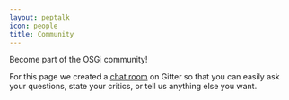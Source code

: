 ```yaml
---
layout: peptalk
icon: people
title: Community
---
```


Become part of the OSGi community!

For this page we created a [chat room](https://gitter.im/jatoms-io/community) on Gitter so that you can easily ask your questions, state your critics, or tell us anything else you want.
